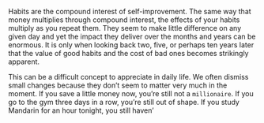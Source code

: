 Habits are the compound interest of self-improvement. The same
way that money multiplies through compound interest, the effects of
your habits multiply as you repeat them. They seem to make little
difference on any given day and yet the impact they deliver over the
months and years can be enormous. It is only when looking back two,
five, or perhaps ten years later that the value of good habits and the
cost of bad ones becomes strikingly apparent.

This can be a difficult concept to appreciate in daily life. We often
dismiss small changes because they don’t seem to matter very much in
the moment. If you save a little money now, you’re still not a
`millionaire`. If you go to the gym three days in a row, you’re still out of
shape. If you study Mandarin for an hour tonight, you still haven’